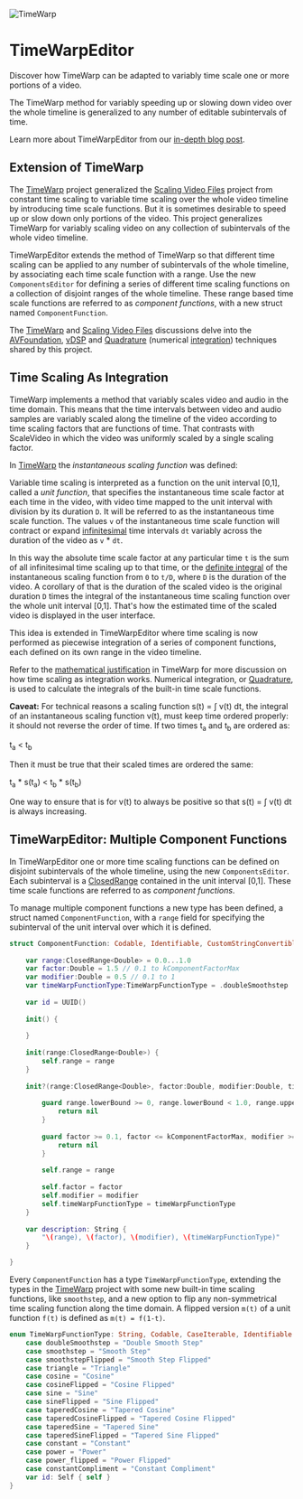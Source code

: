 ![TimeWarp](http://www.limit-point.com/assets/images/TimeWarpEditor.jpg)
# TimeWarpEditor

Discover how TimeWarp can be adapted to variably time scale one or more portions of a video.

The TimeWarp method for variably speeding up or slowing down video over the whole timeline is generalized to any number of editable subintervals of time.

Learn more about TimeWarpEditor from our [in-depth blog post](https://www.limit-point.com/blog/2022/time-warp-editor).

## Extension of TimeWarp

The [TimeWarp] project generalized the [Scaling Video Files] project from constant time scaling to variable time scaling over the whole video timeline by introducing time scale functions. But it is sometimes desirable to speed up or slow down only portions of the video. This project generalizes TimeWarp for variably scaling video on any collection of subintervals of the whole video timeline.

TimeWarpEditor extends the method of TimeWarp so that different time scaling can be applied to any number of subintervals of the whole timeline, by associating each time scale function with a range. Use the new `ComponentsEditor` for defining a series of different time scaling functions on a collection of disjoint ranges of the whole timeline. These range based time scale functions are referred to as *component functions*, with a new struct named `ComponentFunction`. 

The [TimeWarp] and [Scaling Video Files] discussions delve into the [AVFoundation], [vDSP] and [Quadrature] (numerical [integration]) techniques shared by this project.

## Time Scaling As Integration

TimeWarp implements a method that variably scales video and audio in the time domain. This means that the time intervals between video and audio samples are variably scaled along the timeline of the video according to time scaling factors that are functions of time. That contrasts with ScaleVideo in which the video was uniformly scaled by a single scaling factor. 

In [TimeWarp] the *instantaneous scaling function* was defined:

Variable time scaling is interpreted as a function on the unit interval [0,1], called a *unit function*, that specifies the instantaneous time scale factor at each time in the video, with video time mapped to the unit interval with division by its duration `D`. It will be referred to as the instantaneous time scale function. The values `v` of the instantaneous time scale function will contract or expand [infinitesimal] time intervals `dt` variably across the duration of the video as `v` * `dt`.

In this way the absolute time scale factor at any particular time `t` is the sum of all infinitesimal time scaling up to that time, or the [definite integral] of the instantaneous scaling function from `0` to `t/D`, where `D` is the duration of the video. A corollary of that is the duration of the scaled video is the original duration `D` times the integral of the instantaneous time scaling function over the whole unit interval [0,1]. That's how the estimated time of the scaled video is displayed in the user interface. 

This idea is extended in TimeWarpEditor where time scaling is now performed as piecewise integration of a series of component functions, each defined on its own range in the video timeline. 

Refer to the [mathematical justification] in TimeWarp for more discussion on how time scaling as integration works. Numerical integration, or [Quadrature], is used to calculate the integrals of the built-in time scale functions.

**Caveat:** For technical reasons a scaling function s(t) = ∫ v(t) dt, the integral of an instantaneous scaling function v(t), must keep time ordered properly: it should not reverse the order of time. If two times t<sub>a</sub> and t<sub>b</sub> are ordered as:

t<sub>a</sub> < t<sub>b</sub> 

Then it must be true that their scaled times are ordered the same:

t<sub>a</sub> * s(t<sub>a</sub>) < t<sub>b</sub> * s(t<sub>b</sub>)

One way to ensure that is for v(t) to always be positive so that s(t) = ∫ v(t) dt is always increasing. 

## TimeWarpEditor: Multiple Component Functions

In TimeWarpEditor one or more time scaling functions can be defined on disjoint subintervals of the whole timeline, using the new `ComponentsEditor`. Each subinterval is a [ClosedRange] contained in the unit interval [0,1]. These time scale functions are referred to as *component functions*.

To manage multiple component functions a new type has been defined, a struct named `ComponentFunction`, with a `range` field for specifying the subinterval of the unit interval over which it is defined.

```swift
struct ComponentFunction: Codable, Identifiable, CustomStringConvertible  {
    
    var range:ClosedRange<Double> = 0.0...1.0 
    var factor:Double = 1.5 // 0.1 to kComponentFactorMax
    var modifier:Double = 0.5 // 0.1 to 1
    var timeWarpFunctionType:TimeWarpFunctionType = .doubleSmoothstep
    
    var id = UUID()
    
    init() {
        
    }
    
    init(range:ClosedRange<Double>) {
        self.range = range
    }
    
    init?(range:ClosedRange<Double>, factor:Double, modifier:Double, timeWarpFunctionType: TimeWarpFunctionType) {
        
        guard range.lowerBound >= 0, range.lowerBound < 1.0, range.upperBound > 0, range.upperBound <= 1.0 else {
            return nil
        }
        
        guard factor >= 0.1, factor <= kComponentFactorMax, modifier >= 0.1, modifier <= 1 else {
            return nil
        }
        
        self.range = range
        
        self.factor = factor
        self.modifier = modifier
        self.timeWarpFunctionType = timeWarpFunctionType
    }
    
    var description: String {
        "\(range), \(factor), \(modifier), \(timeWarpFunctionType)"
    }

}
```

Every `ComponentFunction` has a type `TimeWarpFunctionType`, extending the types in the [TimeWarp] project with some new built-in time scaling functions, like `smoothstep`, and a new option to flip any non-symmetrical time scaling function along the time domain. A flipped version `m(t)` of a unit function `f(t)` is defined as `m(t) = f(1-t)`. 

```swift
enum TimeWarpFunctionType: String, Codable, CaseIterable, Identifiable {
    case doubleSmoothstep = "Double Smooth Step"
    case smoothstep = "Smooth Step"
    case smoothstepFlipped = "Smooth Step Flipped"
    case triangle = "Triangle"
    case cosine = "Cosine"
    case cosineFlipped = "Cosine Flipped"
    case sine = "Sine"
    case sineFlipped = "Sine Flipped"
    case taperedCosine = "Tapered Cosine"
    case taperedCosineFlipped = "Tapered Cosine Flipped"
    case taperedSine = "Tapered Sine"
    case taperedSineFlipped = "Tapered Sine Flipped"
    case constant = "Constant"
    case power = "Power"
    case power_flipped = "Power Flipped"
    case constantCompliment = "Constant Compliment"
    var id: Self { self }
}
```

[TimeWarp]: http://www.limit-point.com/blog/2022/time-warp/
[ScaleVideo]: http://www.limit-point.com/blog/2022/time-warp/#scale-video
[ScaleVideoObservable]: http://www.limit-point.com/blog/2022/time-warp/#scale-video-observable
[Scaling Video Files]: http://www.limit-point.com/blog/2022/scale-video/
[mathematical justification]: http://www.limit-point.com/blog/2022/time-warp/#mathematical-justification
[built-in time scale functions]: http://www.limit-point.com/blog/2022/time-warp/#built-in-time-scale-functions
[Accelerate]: https://developer.apple.com/documentation/accelerate
[Quadrature]: https://developer.apple.com/documentation/accelerate/quadrature-smu
[infinitesimal]: https://en.wikipedia.org/wiki/Infinitesimal
[definite integral]: https://en.wikipedia.org/wiki/Integral
[antiderivative]: https://en.wikipedia.org/wiki/Antiderivative
[derivative]: https://en.wikipedia.org/wiki/Derivative
[definite integration]: https://developer.apple.com/documentation/accelerate/quadrature
[AVFoundation]: https://developer.apple.com/documentation/avfoundation/
[vDSP]: https://developer.apple.com/documentation/accelerate/vdsp
[quadrature]: https://developer.apple.com/documentation/accelerate/quadrature
[integration]: https://en.wikipedia.org/wiki/Integral
[Change of Variables]: https://en.wikipedia.org/wiki/Integration_by_substitution
[piecewise]: https://en.wikipedia.org/wiki/Piecewise
[ClosedRange]: https://developer.apple.com/documentation/swift/closedrange
[piecewise function]: https://www.mathsisfun.com/sets/functions-piecewise.html
[PlotAudio]: http://www.limit-point.com/blog/2022/plot-audio/

